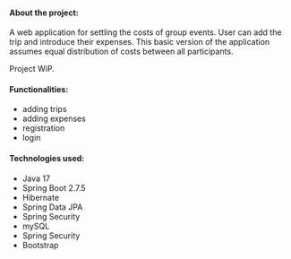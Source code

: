 #### About the project:

A web application for settling the costs of group events. User can add the trip and introduce their expenses. This basic version of the application assumes equal distribution of costs between all participants. 

Project WiP.

#### Functionalities:

* adding trips
* adding expenses
* registration
* login

#### Technologies used:

* Java 17
* Spring Boot 2.7.5
* Hibernate
* Spring Data JPA
* Spring Security
* mySQL
* Spring Security
* Bootstrap
